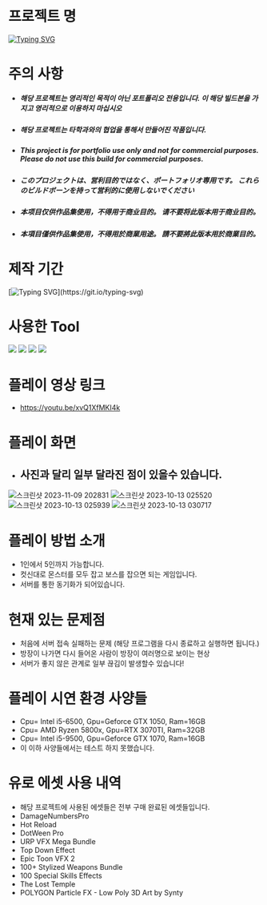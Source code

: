# 프로젝트 명
[![Typing SVG](https://readme-typing-svg.demolab.com?font=Playpen+Sans&size=50&pause=500&color=7CF5F7&center=%EA%B1%B0%EC%A7%93&vCenter=%EA%B1%B0%EC%A7%93&multiline=true&repeat=%EC%A7%84%EC%8B%A4&random=%EA%B1%B0%EC%A7%93&width=500&height=70&lines=Wrinkle+Time+Area)](https://git.io/typing-svg)
# 주의 사항
- ##### 해당 프로젝트는 영리적인 목적이 아닌 포트폴리오 전용입니다. 이 해당 빌드본을 가지고 영리적으로 이용하지 마십시오
- ##### 해당 프로젝트는 타학과와의 협업을 통해서 만들어진 작품입니다.
- ##### This project is for portfolio use only and not for commercial purposes. Please do not use this build for commercial purposes.
- ##### このプロジェクトは、営利目的ではなく、ポートフォリオ専用です。 これらのビルドボーンを持って営利的に使用しないでください
- ##### 本项目仅供作品集使用，不得用于商业目的。 请不要将此版本用于商业目的。
- ##### 本項目僅供作品集使用，不得用於商業用途。 請不要將此版本用於商業目的。
# 제작 기간
[![Typing SVG](https://readme-typing-svg.demolab.com?font=Playpen+Sans&pause=500&color=6248F7&center=%EA%B1%B0%EC%A7%93&vCenter=%EA%B1%B0%EC%A7%93&multiline=true&repeat=%EC%A7%84%EC%8B%A4&random=%EA%B1%B0%EC%A7%93&width=435&height=70&lines=%ED%95%B4%EB%8B%B9+%ED%94%84%EB%A1%9C%EC%A0%9D%ED%8A%B8%EB%8A%94+2023-03%EB%B6%80%ED%84%B0+;2023-11%EC%9B%94%EA%B9%8C%EC%A7%80+%EC%A7%84%ED%96%89%ED%95%9C+%ED%94%84%EB%A1%9C%EC%A0%9D%ED%8A%B8%EC%9E%85%EB%8B%88%EB%8B%A4.)](https://git.io/typing-svg)
# 사용한 Tool
<!--Unity--><img src="https://img.shields.io/badge/Unity-ffffff?style=flat-square&logo=Unity&logoColor=black"/>
<!--Rider--><img src="https://img.shields.io/badge/Rider-000000?style=flat-square&logo=Rider&logoColor=white"/>
<!--C#--><img src="https://img.shields.io/badge/c%23-%23239120.svg?style=flat-square&logo=C-sharp&logoColor=white"/>
<!--Git Hub--><img src="https://img.shields.io/badge/git-F05032?style=flat-square&logo=git&logoColor=white"></br>
# 플레이 영상 링크
- https://youtu.be/xvQ1XfMKI4k
# 플레이 화면
- ## 사진과 달리 일부 달라진 점이 있을수 있습니다.
![스크린샷 2023-11-09 202831](https://github.com/bamin0502/Wrinkle-Time-Area/assets/100828741/4d714ccd-8d78-483c-b8e6-39ae6cc20fc9)
![스크린샷 2023-10-13 025520](https://github.com/bamin0502/Wrinkle-Time-Area/assets/100828741/49aaa0e6-a78b-4029-b578-272a39d36f99)
![스크린샷 2023-10-13 025939](https://github.com/bamin0502/Wrinkle-Time-Area/assets/100828741/a024c2b8-06a1-4900-bb95-c1f197809225) 
![스크린샷 2023-10-13 030717](https://github.com/bamin0502/Wrinkle-Time-Area/assets/100828741/aee9d46d-295d-4b40-a6d0-cc11695f3f6e)
# 플레이 방법 소개
- 1인에서 5인까지 가능합니다.
- 컷신대로 몬스터를 모두 잡고 보스를 잡으면 되는 게임입니다.
- 서버를 통한 동기화가 되어있습니다.
  
  
# 현재 있는 문제점
- 처음에 서버 접속 실패하는 문제 (해당 프로그램을 다시 종료하고 실행하면 됩니다.)
- 방장이 나가면 다시 들어온 사람이 방장이 여러명으로 보이는 현상
- 서버가 좋지 않은 관계로 일부 끊김이 발생할수 있습니다!
# 플레이 시연 환경 사양들
- Cpu= Intel i5-6500, Gpu=Geforce GTX 1050, Ram=16GB
- Cpu= AMD Ryzen 5800x, Gpu=RTX 3070TI, Ram=32GB
- Cpu= Intel i5-9500, Gpu=Geforce GTX 1070, Ram=16GB
- 이 이하 사양들에서는 테스트 하지 못했습니다.
# 유로 에셋 사용 내역
- 해당 프로젝트에 사용된 에셋들은 전부 구매 완료된 에셋들입니다.
- DamageNumbersPro
- Hot Reload
- DotWeen Pro
- URP VFX Mega Bundle
- Top Down Effect
- Epic Toon VFX 2
- 100+ Stylized Weapons Bundle
- 100 Special Skills Effects
- The Lost Temple
- POLYGON Particle FX - Low Poly 3D Art by Synty       


